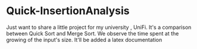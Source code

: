 # Quick-InsertionAnalysis
Just want to share a little project for my university , UniFi.
It's a comparison between Quick Sort and Merge Sort.
We observe the time spent at the growing of the input's size.
It'll be added a latex documentation
